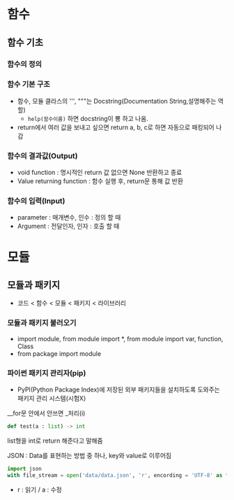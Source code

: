 # 함수

## 함수 기초

### 함수의 정의

### 함수 기본 구조

- 함수, 모듈 클라스의 ''', """는  Docstring(Documentation String,설명해주는 역할)
  - `help(함수이름)` 하면 docstring이 뿅 하고 나옴.
- return에서 여러 값을 보내고 싶으면 return a, b, c로 하면 자동으로 패킹되어 나감

### 함수의 결과값(Output)

- void function : 명시적인 return 값 없으면 None 반환하고 종료
- Value returning function : 함수 실행 후, return문 통해 값 반환

### 함수의 입력(Input)

- parameter : 매개변수, 인수 : 정의 할 때
- Argument : 전달인자, 인자 : 호출 할 때





# 모듈

## 모듈과 패키지

- 코드 < 함수 < 모듈 < 패키지 < 라이브러리

### 모듈과 패키지 불러오기

- import module, from module import *, from module import var, function, Class
- from package import module

### 파이썬 패키지 관리자(pip)

- PyPI(Python Package Index)에 저장된 외부 패키지들을 설치하도록 도와주는 패키지 관리 시스템(시험X)



__for문 안에서 안쓰면 _처리(i)

```python
def test(a : list) -> int
```

list형을 int로 return 해준다고 말해줌

JSON : Data를 표현하는 방법 중 하나, key와 value로 이루어짐

```python 
import json
with file_stream = open('data/data.json', 'r', encording = 'UTF-8' as file_stream:
```

- r : 읽기 / a : 수정

